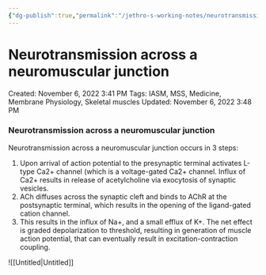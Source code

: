 ```yaml
---
{"dg-publish":true,"permalink":"/jethro-s-working-notes/neurotransmission-across-a-neuromuscular-junction/","dgPassFrontmatter":true}
---
```



# Neurotransmission across a neuromuscular junction

Created: November 6, 2022 3:41 PM
Tags: IASM, MSS, Medicine, Membrane Physiology, Skeletal muscles
Updated: November 6, 2022 3:48 PM

### Neurotransmission across a neuromuscular junction

Neurotransmission across a neuromuscular junction occurs in 3 steps:

1. Upon arrival of action potential to the presynaptic terminal activates L-type Ca2+ channel (which is a voltage-gated Ca2+ channel. Influx of Ca2+ results in release of acetylcholine via exocytosis of synaptic vesicles.
2. ACh diffuses across the synaptic cleft and binds to AChR at the postsynaptic terminal, which results in the opening of the ligand-gated cation channel.
3. This results in the influx of Na+, and a small efflux of K+. The net effect is graded depolarization to threshold, resulting in generation of muscle action potential, that can eventually result in excitation-contraction coupling.

![[Untitled\|Untitled]]